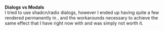 **Dialogs vs Modals**  
I tried to use shadcn/radix dialogs, however I ended up having quite a few rendered permanently in <Tab />, and the workarounds necessary to achieve the same effect that I have right now with <FocusTrap> and <AnimatePresence> was simply not worth it.

